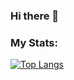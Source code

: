 ### Hi there 👋

### My Stats: 
[![Top Langs](https://github-readme-stats.vercel.app/api/top-langs/?username=AnnDv&layout=compact&theme=vision-friendly-dark)](https://github.com/anuraghazra/github-readme-stats)

<!--
**AnnDv/AnnDv** is a ✨ _special_ ✨ repository because its `README.md` (this file) appears on your GitHub profile.

Here are some ideas to get you started:

- 🔭 I’m currently working on ...
- 🌱 I’m currently learning JS
-->
